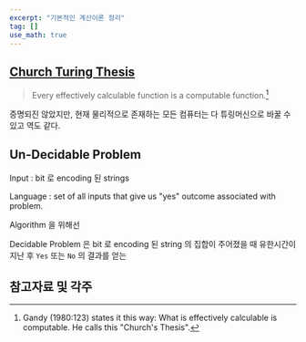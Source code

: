 ```yaml
---
excerpt: "기본적인 계산이론 정리"
tag: []
use_math: true
---
```



## [Church Turing Thesis](https://en.wikipedia.org/wiki/Church%E2%80%93Turing_thesis)

> Every effectively calculable function is a computable function.[^ctt_quot]

증명되진 않았지만, 현재 물리적으로 존재하는 모든 컴퓨터는 다 튜링머신으로 바꿀 수 있고 역도 같다. 


## Un-Decidable Problem

Input : bit 로 encoding 된 strings


Language : set of all inputs that give us "yes" outcome associated with problem.

Algorithm 을 위해선 



Decidable Problem 은 bit 로 encoding 된 string 의 집합이 주어졌을 때 유한시간이 지난 후 ```Yes``` 또는 ```No``` 의 결과를 얻는  



## 참고자료 및 각주

[^ctt_quot]: Gandy (1980:123) states it this way: What is effectively calculable is computable. He calls this "Church's Thesis".
